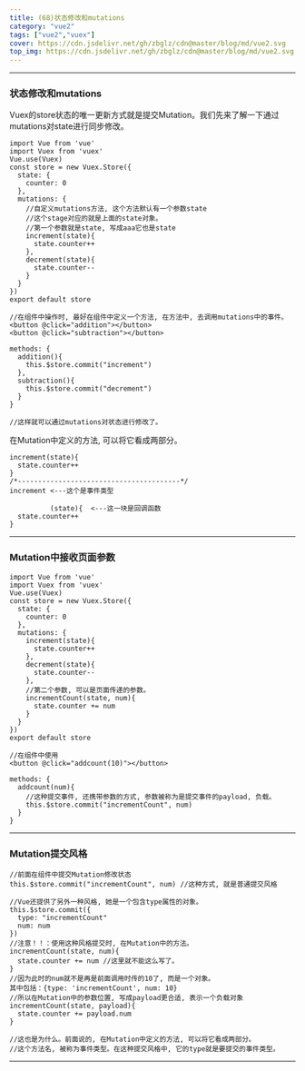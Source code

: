 ```yaml
---
title: (68)状态修改和mutations
category: "vue2"
tags: ["vue2","vuex"]
cover: https://cdn.jsdelivr.net/gh/zbglz/cdn@master/blog/md/vue2.svg
top_img: https://cdn.jsdelivr.net/gh/zbglz/cdn@master/blog/md/vue2.svg
---
```


***

### 状态修改和mutations

Vuex的store状态的唯一更新方式就是提交Mutation。我们先来了解一下通过mutations对state进行同步修改。


    import Vue from 'vue'
    import Vuex from 'vuex'
    Vue.use(Vuex)
    const store = new Vuex.Store({
      state: {
        counter: 0
      },
      mutations: {
        //自定义mutations方法, 这个方法默认有一个参数state
        //这个stage对应的就是上面的state对象。
        //第一个参数就是state, 写成aaa它也是state
        increment(state){
          state.counter++
        },
        decrement(state){
          state.counter--
        }
      }
    })
    export default store
    
    //在组件中操作时, 最好在组件中定义一个方法, 在方法中, 去调用mutations中的事件。
    <button @click="addition"></button>
    <button @click="subtraction"></button>
    
    methods: {
      addition(){
        this.$store.commit("increment")
      },
      subtraction(){
        this.$store.commit("decrement")
      }
    }
    
    //这样就可以通过mutations对状态进行修改了。

在Mutation中定义的方法, 可以将它看成两部分。


    increment(state){
      state.counter++
    }
    /*----------------------------------------*/
    increment <---这个是事件类型   
              
              (state){  <---这一块是回调函数
      state.counter++
    }


***

### Mutation中接收页面参数


    import Vue from 'vue'
    import Vuex from 'vuex'
    Vue.use(Vuex)
    const store = new Vuex.Store({
      state: {
        counter: 0
      },
      mutations: {
        increment(state){
          state.counter++
        },
        decrement(state){
          state.counter--
        },
        //第二个参数, 可以是页面传递的参数。
        incrementCount(state, num){
          state.counter += num
        }
      }
    })
    export default store
    
    //在组件中使用
    <button @click="addcount(10)"></button>
    
    methods: {
      addcount(num){
        //这种提交事件, 还携带参数的方式, 参数被称为是提交事件的payload, 负载。
        this.$store.commit("incrementCount", num)
      }
    }

***

### Mutation提交风格


    //前面在组件中提交Mutation修改状态
    this.$store.commit("incrementCount", num) //这种方式, 就是普通提交风格
    
    //Vue还提供了另外一种风格, 她是一个包含type属性的对象。
    this.$store.commit({
      type: "incrementCount"
      num: num
    })
    //注意！！：使用这种风格提交时, 在Mutation中的方法。
    incrementCount(state, num){
      state.counter += num //这里就不能这么写了。
    }
    //因为此时的num就不是再是前面调用时传的10了, 而是一个对象。
    其中包括：{type: 'incrementCount', num: 10}
    //所以在Mutation中的参数位置, 写成payload更合适, 表示一个负载对象
    incrementCount(state, payload){
      state.counter += payload.num
    }
    
    //这也是为什么。前面说的, 在Mutation中定义的方法, 可以将它看成两部分。
    //这个方法名, 被称为事件类型。在这种提交风格中, 它的type就是要提交的事件类型。


***